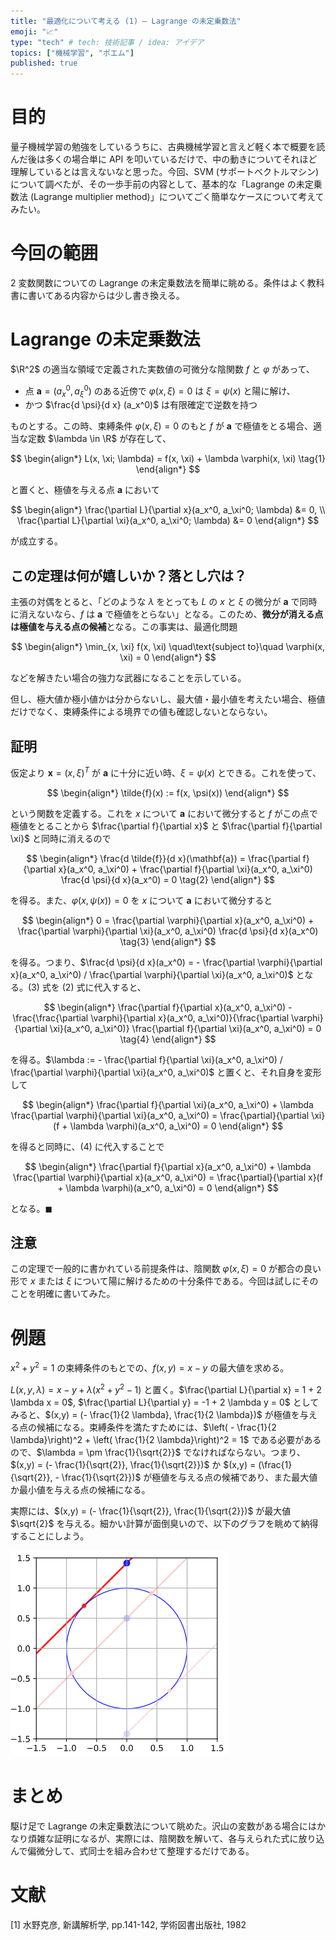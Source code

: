 ```yaml
---
title: "最適化について考える (1) — Lagrange の未定乗数法"
emoji: "📈"
type: "tech" # tech: 技術記事 / idea: アイデア
topics: ["機械学習", "ポエム"]
published: true
---
```


# 目的

量子機械学習の勉強をしているうちに、古典機械学習と言えど軽く本で概要を読んだ後は多くの場合単に API を叩いているだけで、中の動きについてそれほど理解しているとは言えないなと思った。今回、SVM (サポートベクトルマシン) について調べたが、その一歩手前の内容として、基本的な「Lagrange の未定乗数法 (Lagrange multiplier method)」についてごく簡単なケースについて考えてみたい。

# 今回の範囲

2 変数関数についての Lagrange の未定乗数法を簡単に眺める。条件はよく教科書に書いてある内容からは少し書き換える。

# Lagrange の未定乗数法

$\R^2$ の適当な領域で定義された実数値の可微分な陰関数 $f$ と $\varphi$ があって、

- 点 $\mathbf{a} = (a_x^0, a_\xi^0)$ のある近傍で $\varphi(x, \xi) = 0$ は $\xi = \psi(x)$ と陽に解け、
- かつ $\frac{d \psi}{d x} (a_x^0)$ は有限確定で逆数を持つ

ものとする。この時、束縛条件 $\varphi(x, \xi) = 0$ のもと $f$ が $\mathbf{a}$ で極値をとる場合、適当な定数 $\lambda \in \R$ が存在して、

$$
\begin{align*}
L(x, \xi; \lambda) = f(x, \xi) + \lambda \varphi(x, \xi)
\tag{1}
\end{align*}
$$

と置くと、極値を与える点 $\mathbf{a}$  において

$$
\begin{align*}
\frac{\partial L}{\partial x}(a_x^0, a_\xi^0; \lambda) &= 0, \\
\frac{\partial L}{\partial \xi}(a_x^0, a_\xi^0; \lambda) &= 0
\end{align*}
$$

が成立する。

## この定理は何が嬉しいか？落とし穴は？

主張の対偶をとると、「どのような $\lambda$ をとっても $L$ の $x$ と $\xi$ の微分が $\mathbf{a}$ で同時に消えないなら、$f$ は $\mathbf{a}$ で極値をとらない」となる。このため、**微分が消える点は極値を与える点の候補**となる。この事実は、最適化問題

$$
\begin{align*}
\min_{x, \xi} f(x, \xi) \quad\text{subject to}\quad \varphi(x, \xi) = 0
\end{align*}
$$

などを解きたい場合の強力な武器になることを示している。

但し、極大値か極小値かは分からないし、最大値・最小値を考えたい場合、極値だけでなく、束縛条件による境界での値も確認しないとならない。

## 証明

仮定より $\mathbf{x} = (x, \xi)^T$ が $\mathbf{a}$ に十分に近い時、$\xi = \psi(x)$ とできる。これを使って、

$$
\begin{align*}
\tilde{f}(x) := f(x, \psi(x))
\end{align*}
$$

という関数を定義する。これを $x$ について $\mathbf{a}$ において微分すると $f$ がこの点で極値をとることから $\frac{\partial f}{\partial x}$ と $\frac{\partial f}{\partial \xi}$ と同時に消えるので

$$
\begin{align*}
\frac{d \tilde{f}}{d x}(\mathbf{a}) = \frac{\partial f}{\partial x}(a_x^0, a_\xi^0) + \frac{\partial f}{\partial \xi}(a_x^0, a_\xi^0) \frac{d \psi}{d x}(a_x^0) = 0
\tag{2}
\end{align*}
$$

を得る。また、$\varphi(x, \psi(x)) = 0$ を $x$ について $\mathbf{a}$ において微分すると

$$
\begin{align*}
0 = \frac{\partial \varphi}{\partial x}(a_x^0, a_\xi^0) + \frac{\partial \varphi}{\partial \xi}(a_x^0, a_\xi^0) \frac{d \psi}{d x}(a_x^0)
\tag{3}
\end{align*}
$$

を得る。つまり、$\frac{d \psi}{d x}(a_x^0) = - \frac{\partial \varphi}{\partial x}(a_x^0, a_\xi^0) / \frac{\partial \varphi}{\partial \xi}(a_x^0, a_\xi^0)$ となる。(3) 式を (2) 式に代入すると、

$$
\begin{align*}
\frac{\partial f}{\partial x}(a_x^0, a_\xi^0) - \frac{\frac{\partial \varphi}{\partial x}(a_x^0, a_\xi^0)}{\frac{\partial \varphi}{\partial \xi}(a_x^0, a_\xi^0)} \frac{\partial f}{\partial \xi}(a_x^0, a_\xi^0) = 0
\tag{4}
\end{align*}
$$

を得る。$\lambda := - \frac{\partial f}{\partial \xi}(a_x^0, a_\xi^0) / \frac{\partial \varphi}{\partial \xi}(a_x^0, a_\xi^0)$ と置くと、それ自身を変形して

$$
\begin{align*}
\frac{\partial f}{\partial \xi}(a_x^0, a_\xi^0) + \lambda \frac{\partial \varphi}{\partial \xi}(a_x^0, a_\xi^0) = \frac{\partial}{\partial \xi}(f + \lambda \varphi)(a_x^0, a_\xi^0) = 0
\end{align*}
$$

を得ると同時に、(4) に代入することで

$$
\begin{align*}
\frac{\partial f}{\partial x}(a_x^0, a_\xi^0) + \lambda \frac{\partial \varphi}{\partial x}(a_x^0, a_\xi^0) = \frac{\partial}{\partial x}(f + \lambda \varphi)(a_x^0, a_\xi^0) = 0
\end{align*}
$$

となる。$\blacksquare$

## 注意

この定理で一般的に書かれている前提条件は、陰関数 $\varphi(x, \xi) = 0$ が都合の良い形で $x$ または $\xi$ について陽に解けるための十分条件である。今回は試しにそのことを明確に書いてみた。

# 例題

$x^2 + y^2 = 1$ の束縛条件のもとでの、$f(x, y) = x - y$ の最大値を求める。

$L(x, y, \lambda) = x - y + \lambda (x^2 + y^2 - 1)$ と置く。$\frac{\partial L}{\partial x} = 1 + 2 \lambda x = 0$, $\frac{\partial L}{\partial y} = -1 + 2 \lambda y = 0$ としてみると、$(x,y) = (- \frac{1}{2 \lambda}, \frac{1}{2 \lambda})$ が極値を与える点の候補になる。束縛条件を満たすためには、$\left( - \frac{1}{2 \lambda}\right)^2 + \left( \frac{1}{2 \lambda}\right)^2 = 1$ である必要があるので、$\lambda = \pm \frac{1}{\sqrt{2}}$ でなければならない。つまり、$(x,y) = (- \frac{1}{\sqrt{2}}, \frac{1}{\sqrt{2}})$ か $(x,y) = (\frac{1}{\sqrt{2}}, - \frac{1}{\sqrt{2}})$ が極値を与える点の候補であり、また最大値か最小値を与える点の候補になる。

実際には、$(x,y) = (- \frac{1}{\sqrt{2}}, \frac{1}{\sqrt{2}})$ が最大値 $\sqrt{2}$ を与える。細かい計算が面倒臭いので、以下のグラフを眺めて納得することにしよう。

![](/images/dwd-optimization01/001.png)

# まとめ

駆け足で Lagrange の未定乗数法について眺めた。沢山の変数がある場合にはかなり煩雑な証明になるが、実際には、陰関数を解いて、各与えられた式に放り込んで偏微分して、式同士を組み合わせて整理するだけである。

# 文献

[1] 水野克彦, 新講解析学, pp.141-142, 学術図書出版社, 1982
